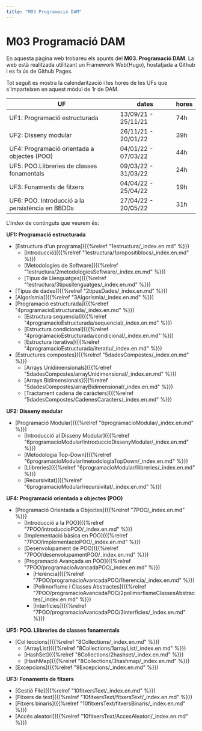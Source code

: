 ```yaml
---
title: "M03 Programació DAM"
---
```


# **M03 Programació DAM**

En aquesta pàgina web trobareu els apunts del **M03. Programació DAM**. La web està realitzada utilitzant un Framework Web(Hugo), hostatjada a Github i es fa ús de Github Pages.

Tot seguit es mostra la calendarització i les hores de les UFs que s'imparteixen en aquest mòdul de 1r de DAM.

|UF|dates|hores|
|---|---|---|
|UF1: Programació estructurada|13/09/21 - 25/11/21|74h|
|UF2: Disseny modular|26/11/21 - 20/01/22|39h|
|UF4: Programació orientada a objectes (POO)|04/01/22 - 07/03/22|44h|
|UF5: POO.Llibreries de classes fonamentals |09/03/22 - 31/03/22|24h|
|UF3: Fonaments de fitxers|04/04/22 - 25/04/22|19h|
|UF6: POO. Introducció a la persistència en BBDDs|27/04/22 - 20/05/22|31h|


L'índex de continguts que veurem és:

**UF1: Programació estructurada**
  + [Estructura d'un programa]({{%relref "1estructura/_index.en.md" %}})
    - [Introducció]({{%relref "1estructura/1propositiblocs/_index.en.md" %}})
    - [Metodologies de Software]({{%relref "1estructura/2metodologiesSoftware/_index.en.md" %}})
    - [Tipus de Llenguatges]({{%relref "1estructura/3tipusllenguatges/_index.en.md" %}})
  + [Tipus de dades]({{%relref "2tipusDades/_index.en.md" %}})
  + [Algorísmia]({{%relref "3Algorísmia/_index.en.md" %}})
  + [Programació estructurada]({{%relref "4programacioEstructurada/_index.en.md" %}})
    - [Estructura sequencial]({{%relref "4programacioEstructurada/sequencial/_index.en.md" %}})
    - [Estructura condicional]({{%relref "4programacioEstructurada/condicional/_index.en.md" %}})
    - [Estructura iterativa]({{%relref "4programacioEstructurada/iteratiu/_index.en.md" %}})
  + [Estructures compostes]({{%relref "5dadesCompostes/_index.en.md" %}})
    - [Arrays Unidimensionals]({{%relref "5dadesCompostes/arrayUnidimensional/_index.en.md" %}})
    - [Arrays Bidimensionals]({{%relref "5dadesCompostes/arrayBidimensional/_index.en.md" %}})
    - [Tractament cadena de caràcters]({{%relref "5dadesCompostes/CadenesCaracters/_index.en.md" %}})

**UF2: Disseny modular**
  + [Programació Modular]({{%relref "6programacioModular/_index.en.md" %}})
    - [Introducció al Disseny Modular]({{%relref "6programacioModular/introduccioDissenyModular/_index.en.md" %}})
    - [Metodologia Top-Down]({{%relref "6programacioModular/metodologiaTopDown/_index.en.md" %}})
    - [Llibreries]({{%relref "6programacioModular/llibreries/_index.en.md" %}})
    - [Recursivitat]({{%relref "6programacioModular/recursivitat/_index.en.md" %}})

**UF4: Programació orientada a objectes (POO)**
  + [Programació Orientada a Objectes]({{%relref "7POO/_index.en.md" %}})
      - [Introducció a la POO]({{%relref "7POO/introduccioPOO/_index.en.md" %}})
      - [Implementació bàsica en POO]({{%relref "7POO/implementacioPOO/_index.en.md" %}})
      - [Desenvolupament de POO]({{%relref "7POO/desenvolupamentPOO/_index.en.md" %}})
      - [Programació Avançada en POO]({{%relref "7POO/programacioAvancadaPOO/_index.en.md" %}})
        * [Herència]({{%relref "7POO/programacioAvancadaPOO/1herencia/_index.en.md" %}})
        * [Polimorfisme i Classes Abstractes]({{%relref "7POO/programacioAvancadaPOO/2polimorfismeClassesAbstractes/_index.en.md" %}})
        * [Interfícies]({{%relref "7POO/programacioAvancadaPOO/3interficies/_index.en.md" %}})

**UF5: POO. Llibreries de classes fonamentals**
  + [Col·leccions]({{%relref "8Collections/_index.en.md" %}})
      - [ArrayList]({{%relref "8Collections/1arrayList/_index.en.md" %}})
      - [HashSet]({{%relref "8Collections/2hashset/_index.en.md" %}})
      - [HashMap]({{%relref "8Collections/3hashmap/_index.en.md" %}})
  + [Excepcions]({{%relref "9Excepcions/_index.en.md" %}})

**UF3: Fonaments de fitxers**
  + [Gestió File]({{%relref "10fitxersText/_index.en.md" %}})
  + [Fitxers de text]({{%relref "10fitxersText/fitxersText/_index.en.md" %}})
  + [Fitxers binaris]({{%relref "10fitxersText/fitxersBinaris/_index.en.md" %}})
  + [Accés aleatori]({{%relref "10fitxersText/AccesAleatori/_index.en.md" %}})